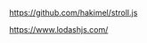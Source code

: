 <!-- stroll滚动动画css3 -->
https://github.com/hakimel/stroll.js


<!-- 数组，对象，字符串操作 -->
https://www.lodashjs.com/